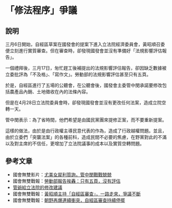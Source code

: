 # 「修法程序」爭議

## 說明

三月6日開始，自經區草案在國發會的提案下進入立法院經濟委員會，黃昭順召委便立刻進行實質審查。但在審查時，卻發現國發會並沒有準備好「法規影響評估報告」。

一個禮拜後，三月17日，匆忙趕工後補提出的法規影響評估報告，卻因缺乏數據被立委批評為「不及格」、「寫作文」。勞動部的法規影響評估甚至只有五頁。

於是，自經區進行了五場的公聽會，在公聽會後，國發會主委管中閔承諾要修改包括農產品內銷、土地徵收在內的法條內容。

但是在4月28日立法院委員會時，卻發現國發會並沒有更改任何法案，造成立院空轉一天。

管中閔表示：為了省時間，他們希望是由國民黨團來提修正案，而不要重新提案。

這樣的做法，由於是由行政權主導民意代表的作為，造成了行政越權問題。並且，由於立委們「突襲法案」的各種前科，造成民間不必要的焦慮，在野黨對此的不滿以及對主席的不信任，更增加了立法院議事的成本以及實質空轉問題。

## 參考文章

* 國會無雙影片：[尤美女犀利質詢，管中閔戰戰兢兢](https://www.youtube.com/watch?v=-ie895yjxNM)
* 國會無雙戰報：[​勞動部報告挨轟：只有五頁，沒有評估](http://musou.tw/news/10)
* [管爺給立法院的修改建議](http://www.fepz.org.tw/att/files/20140428%E7%A4%BA%E7%AF%84%E5%8D%80%E6%A2%9D%E4%BE%8B%E4%BF%AE%E6%AD%A3%E5%BB%BA%E8%AD%B0_1.pdf)
* 國會無雙戰報：[黃昭順主持「自經區審查」，一路走來，爭議不斷](http://musou.tw/news/25)
* 國會無雙戰報：[朝野再爆連續衝突，自經區審查持續停擺](http://musou.tw/news/38)

